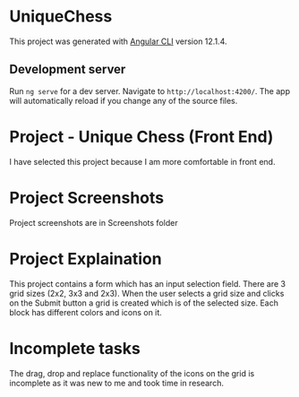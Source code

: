 # UniqueChess

This project was generated with [Angular CLI](https://github.com/angular/angular-cli) version 12.1.4.

## Development server

Run `ng serve` for a dev server. Navigate to `http://localhost:4200/`. The app will automatically reload if you change any of the source files.

# Project - Unique Chess (Front End)
I have selected this project because I am more comfortable in front end.

# Project Screenshots
Project screenshots are in Screenshots folder

# Project Explaination
This project contains a form which has an input selection field. There are 3 grid sizes (2x2, 3x3 and 2x3). When the user selects a grid size and clicks on the Submit button a grid is created which is of the selected size. Each block has different colors and icons on it.

# Incomplete tasks
The drag, drop and replace functionality of the icons on the grid is incomplete as it was new to me and took time in research.

